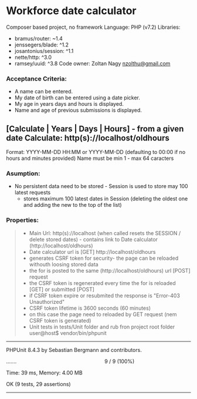 # Workforce date calculator

Composer based project, no framework
Language: PHP (v7.2)
Libraries:
- bramus/router: ~1.4
- jenssegers/blade: ^1.2
- josantonius/session: ^1.1
- nette/http: ^3.0
- ramsey/uuid: ^3.8
Code owner: Zoltan Nagy <nzolthu@gmail.com> 

### Acceptance Criteria:
- A name can be entered.
- My date of birth can be entered using a date picker.
- My age in years days and hours is displayed.
- Name and age of previous submissions is displayed.

[Calculate | Years | Days | Hours] - from a given date
Calculate: http(s)://localhost/oldhours
- 
Format: YYYY-MM-DD HH:MM or YYYY-MM-DD (defaulting to 00:00 if no hours and minutes provided)
Name must be min 1 - max 64 caracters 
### Asumption:
- No persistent data need to be stored - Session is used to store may 100 latest requests
    - stores maximum 100 latest dates in Session (deleting the oldest one and adding the new to the top of the list)

### Properties:
>- Main Url: http(s)://localhost (when called resets the SESSION / delete stored dates) - contains link to Date calculator (http://localhost/oldhours)
>- Date calculator url is [GET] http://localhost/oldhours
>- generates CSRF token for security- the page can be reloaded withouth loosing stored data
>- the for is posted to the same (http://localhost/oldhours) url [POST] request
>- the CSRF token is regenerated every time the for is reloaded [GET] or submitted [POST]
>- if CSRF token expire or resubmited the response is "Error-403 Unauthorized" 
>- CSRF token lifetime is 3600 seconds (60 minutes)
>- on this case the page need to reloaded by GET request (nem CSRF token is generated)
>- Unit tests in tests/Unit folder and rub fron project root folder
user@host$ vendor/bin/phpunit
__________________________________________________________________________________________
PHPUnit 8.4.3 by Sebastian Bergmann and contributors.

.......                                                             9 / 9 (100%)

Time: 39 ms, Memory: 4.00 MB

OK (9 tests, 29 assertions)
__________________________________________________________________________________________
